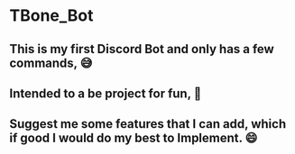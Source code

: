 # TBone_Bot

## This is my first Discord Bot and only has a few commands, :sweat_smile:
## Intended to a be project for fun,  :vulcan_salute:
## Suggest me some features that I can add, which if good I would do my best to Implement.  :smile:
